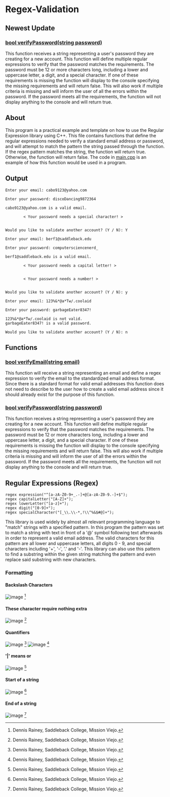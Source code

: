 # Regex-Validation

## Newest Update
### [bool verifyPassword(string password)](VerifyPassword.cpp)
This function receives a string representing a user's password they are creating for a new account. This function will define multiple regular expressions to verify that the password matches the requirements. The password must be 12 or more characters long, including a lower and uppercase letter, a digit, and a special character. If one of these requirements is missing the function will display to the console specifying the missing requirements and will return false. This will also work if multiple criteria is missing and will inform the user of all the errors within the password. If the password meets all the requirements, the function will not display anything to the console and will return true.

## About
This program is a practical example and template on how to use the Regular Expression library using C++. This file contains functions that define the regular expressions needed to verify a standard email address or password, and will attempt to match the pattern the string passed through the function. If the regex pattern matches the string, the function will return true. Otherwise, the function will return false. The code in [main.cpp](main.cpp) is an example of how this function would be used in a program. 

## Output
```
Enter your email: cabo9123@yahoo.com

Enter your password: discoDancing9872364

cabo9123@yahoo.com is a valid email.

        < Your password needs a special character! >


Would you like to validate another account? (Y / N): Y

Enter your email: berf1@saddleback.edu

Enter your password: computersciencenerd_

berf1@saddleback.edu is a valid email.

        < Your password needs a capital letter! >


        < Your password needs a number! >


Would you like to validate another account? (Y / N): y

Enter your email: 123%&*@a*Tw/.coolaid

Enter your password: garbageEater8347!

123%&*@a*Tw/.coolaid is not valid.
garbageEater8347! is a valid password.

Would you like to validate another account? (Y / N): n
```

## Functions
### [bool verifyEmail(string email)](VerifyEmail.cpp)
This function will receive a string representing an email and define a regex expression to verify the email to the standardized email address format. Since there is a standard format for valid email addresses this function does not need to describe to the user how to create a valid email address since it should already exist for the purpose of this function.

### [bool verifyPassword(string password)](VerifyPassword.cpp)
This function receives a string representing a user's password they are creating for a new account. This function will define multiple regular expressions to verify that the password matches the requirements. The password must be 12 or more characters long, including a lower and uppercase letter, a digit, and a special character. If one of these requirements is missing the function will display to the console specifying the missing requirements and will return false. This will also work if multiple criteria is missing and will inform the user of all the errors within the password. If the password meets all the requirements, the function will not display anything to the console and will return true.

## Regular Expressions (Regex)
```
regex expression("^[a-zA-Z0-9+_.-]+@[a-zA-Z0-9.-]+$");
regex capitalLetter("[A-Z]+");
regex lowerLetter("[a-z]+");
regex digit("[0-9]+");
regex specialCharacter("[_\\.\\-*,!\\^%&$#@]+");
```
This library is used widely by almost all relevant programming language to "match" strings with a specified pattern. In this program the pattern was set to match a string with text in front of a '@' symbol following text afterwards in order to represent a valid email address. The valid characters for this pattern are all lower and uppercase letters, all digits 0 - 9, and special characters including '+', '-', '.' and '-'. This library can also use this pattern to find a substring within the given string matching the pattern and even replace said substring with new characters. 

### Formatting
#### Backslash Characters
![image](https://github.com/JusDooEt/Regex-Validation/assets/152052216/4bb71a36-b31f-4df4-9fea-d906468c567a) [^1]

#### These character require nothing extra
![image](https://github.com/JusDooEt/Regex-Validation/assets/152052216/cd523fbf-31b4-4722-a828-c277f7e01462) [^1]

#### Quantifiers
![image](https://github.com/JusDooEt/Regex-Validation/assets/152052216/bcda122a-6239-48a7-a0bb-3922c3d005e0) [^1]
![image](https://github.com/JusDooEt/Regex-Validation/assets/152052216/9063ee4f-1058-480a-a07f-5616117c25f7) [^1]

#### '|' means or
![image](https://github.com/JusDooEt/Regex-Validation/assets/152052216/cf5b9631-c84e-4221-a786-10ad188294c7) [^1]

#### Start of a string
![image](https://github.com/JusDooEt/Regex-Validation/assets/152052216/d7b65e1a-b931-4204-9566-3dfc6f1fda4f) [^1]

#### End of a string
![image](https://github.com/JusDooEt/Regex-Validation/assets/152052216/70b4b260-8b5a-4fad-a46c-b333488a958f) [^1]


[^1]: Dennis Rainey, Saddleback College, Mission Viejo.



